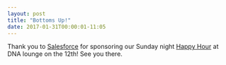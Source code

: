 ```yaml
---
layout: post
title: "Bottoms Up!"
date: 2017-01-31T00:00:01-11:05
---
```


Thank you to [Salesforce](https://www.salesforce.com) for sponsoring our Sunday night [Happy Hour](http://sched.co/9IKb) at DNA lounge on the 12th! See you there. 



